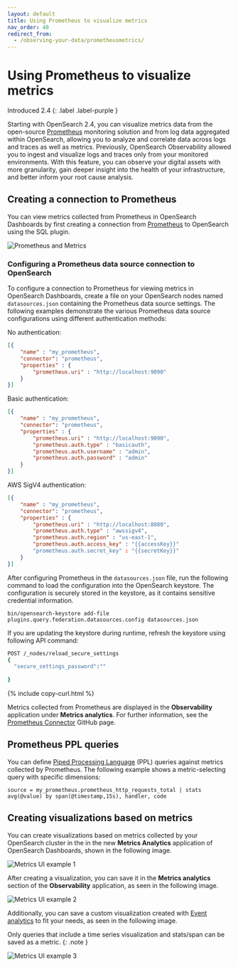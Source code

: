 ```yaml
---
layout: default
title: Using Prometheus to visualize metrics
nav_order: 40
redirect_from:
  - /observing-your-data/prometheusmetrics/
---
```


# Using Prometheus to visualize metrics
Introduced 2.4
{: .label .label-purple }

Starting with OpenSearch 2.4, you can visualize metrics data from the open-source [Prometheus](https://prometheus.io/) monitoring solution and from log data aggregated within OpenSearch, allowing you to analyze and correlate data across logs and traces as well as metrics. Previously, OpenSearch Observability allowed you to ingest and visualize logs and traces only from your monitored environments. With this feature, you can observe your digital assets with more granularity, gain deeper insight into the health of your infrastructure, and better inform your root cause analysis.

## Creating a connection to Prometheus

You can view metrics collected from Prometheus in OpenSearch Dashboards by first creating a connection from [Prometheus](https://prometheus.io/) to OpenSearch using the SQL plugin. 

![Prometheus and Metrics]({{site.url}}{{site.baseurl}}/images/metrics/metricsgif.gif)

### Configuring a Prometheus data source connection to OpenSearch

To configure a connection to Prometheus for viewing metrics in OpenSearch Dashboards, create a file on your OpenSearch nodes named `datasources.json` containing the Prometheus data source settings. The following examples demonstrate the various Prometheus data source configurations using different authentication methods:

No authentication:

```json
[{
    "name" : "my_prometheus",
    "connector": "prometheus",
    "properties" : {
        "prometheus.uri" : "http://localhost:9090"
    }
}]
```

Basic authentication:

```json
[{
    "name" : "my_prometheus",
    "connector": "prometheus",
    "properties" : {
        "prometheus.uri" : "http://localhost:9090",
        "prometheus.auth.type" : "basicauth",
        "prometheus.auth.username" : "admin",
        "prometheus.auth.password" : "admin"
    }
}]
```

AWS SigV4 authentication:

```json
[{
    "name" : "my_prometheus",
    "connector": "prometheus",
    "properties" : {
        "prometheus.uri" : "http://localhost:8080",
        "prometheus.auth.type" : "awssigv4",
        "prometheus.auth.region" : "us-east-1",
        "prometheus.auth.access_key" : "{{accessKey}}"
        "prometheus.auth.secret_key" : "{{secretKey}}"
    }
}]
```

After configuring Prometheus in the `datasources.json` file, run the following command to load the configuration into the OpenSearch keystore. The configuration is securely stored in the keystore, as it contains sensitive credential information.

```
bin/opensearch-keystore add-file plugins.query.federation.datasources.config datasources.json
```

If you are updating the keystore during runtime, refresh the keystore using following API command:

```bash
POST /_nodes/reload_secure_settings
{
  "secure_settings_password":""
  
}
```
{% include copy-curl.html %}

Metrics collected from Prometheus are displayed in the **Observability** application under **Metrics analytics**. For further information, see the [Prometheus Connector](https://github.com/opensearch-project/sql/blob/main/docs/user/ppl/admin/prometheus_connector.rst) GitHub page.

## Prometheus PPL queries

You can define [Piped Processing Language]({{site.url}}{{site.baseurl}}/search-plugins/sql/ppl/index) (PPL) queries against metrics collected by Prometheus. The following example shows a metric-selecting query with specific dimensions:

```
source = my_prometheus.prometheus_http_requests_total | stats avg(@value) by span(@timestamp,15s), handler, code
```

## Creating visualizations based on metrics

You can create visualizations based on metrics collected by your OpenSearch cluster in the in the new **Metrics Analytics** application of OpenSearch Dashboards, shown in the following image. 

![Metrics UI example 1]({{site.url}}{{site.baseurl}}/images/metrics/metrics1.png)

After creating a visualization, you can save it in the **Metrics analytics** section of the **Observability** application, as seen in the following image.

![Metrics UI example 2]({{site.url}}{{site.baseurl}}/images/metrics/metrics2.png)

Additionally, you can save a custom visualization created with [Event analytics]({{site.url}}{{site.baseurl}}/observing-your-data/event-analytics/) to fit your needs, as seen in the following image.

Only queries that include a time series visualization and stats/span can be saved as a metric.
{: .note }

![Metrics UI example 3]({{site.url}}{{site.baseurl}}/images/metrics/metrics3.png)
